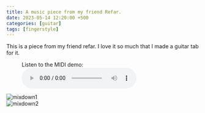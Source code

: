 ```yaml
---
title: A music piece from my friend Refar.
date: 2023-05-14 12:20:00 +500
categories: [guitar]
tags: [fingerstyle]
---
```


This is a piece from my friend refar. I love it so much that I made a guitar tab for it.
<figure>
    <figcaption>Listen to the MIDI demo:</figcaption>
    <audio
        controls
        src="https://puar-playground.github.io/assets/audio/mixdown_B_minor.mp3">
            <a href="https://puar-playground.github.io/assets/audio/mixdown_B_minor.mp3">
                audio
            </a>
    </audio>
</figure>

![mixdown1](https://puar-playground.github.io/assets/music_sheet/mixdown/mixdown_B_minor_Page_1.png)<br /> 
![mixdown2](https://puar-playground.github.io/assets/music_sheet/mixdown/mixdown_B_minor_Page_2.png)

<!-- Open in new tab <a href="http://127.0.0.1:4000/assets/audio/mixdown_B_minor.mp3" target="_blank">MIDI demo</a>. -->